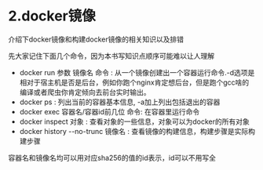 # 2.docker镜像

介绍下docker镜像和构建docker镜像的相关知识以及排错

先大家记住下面几个命令，因为本书写知识点顺序可能难以让人理解

* docker run 参数 镜像名  命令 :  从一个镜像创建出一个容器运行命令.-d选项是相对于宿主机是否是后台，例如你跑个nginx肯定想后台，但是跑个gcc啥的编译或者爬虫你肯定倾向去前台实时输出。
* docker ps : 列出当前的容器基本信息, -a加上列出包括退出的容器
* docker exec 容器名/容器id前几位  命令:  在容器里运行命令
* docker inspect 对象 :  查看对象的一些信息，对象可以为docker的所有对象
* docker history --no-trunc 镜像名 :  查看镜像的构建信息，构建步骤是实际构建步骤

容器名和镜像名均可以用对应sha256的值的id表示，id可以不用写全

